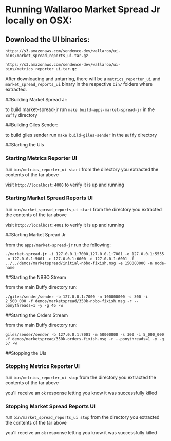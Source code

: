 # Running Wallaroo Market Spread Jr locally on OSX:

## Download the UI binaries:

`https://s3.amazonaws.com/sendence-dev/wallaroo/ui-bins/market_spread_reports_ui.tar.gz`

`https://s3.amazonaws.com/sendence-dev/wallaroo/ui-bins/metrics_reporter_ui.tar.gz`

After downloading and untarring, there will be a `metrics_reporter_ui` and `market_spread_reports_ui` binary in the respective `bin/` folders where extracted.

##Building Market Spread Jr:

to build market-spread-jr run `make build-apps-market-spread-jr` in the `Buffy` directory

##Building Giles Sender:

to build giles sender run `make build-giles-sender` in the `Buffy` directory


##Starting the UIs

### Starting Metrics Reporter UI

run `bin/metrics_reporter_ui start` from the directory you extracted the contents of the tar above

visit `http://localhost:4000` to verify it is up and running

### Starting Market Spread Reports UI

run `bin/market_spread_reports_ui start` from the directory you extracted the contents of the tar above

visit `http://localhost:4001` to verify it is up and running

##Starting Market Spread Jr

from the `apps/market-spread-jr` run the following:

```
./market-spread-jr -i 127.0.0.1:7000,127.0.0.1:7001 -o 127.0.0.1:5555 -m 127.0.0.1:5001 -c 127.0.0.1:6000 -d 127.0.0.1:6001 -f ../../demos/marketspread/initial-nbbo-fixish.msg -e 150000000 -n node-name
```

##Starting the NBBO Stream

from the main Buffy directory run:

```
./giles/sender/sender -b 127.0.0.1:7000 -m 100000000 -s 300 -i 2_500_000 -f demos/marketspread/350k-nbbo-fixish.msg -r --ponythreads=1 -y -g 46 -w
```

##Starting the Orders Stream

from the main Buffy directory run:

```
giles/sender/sender -b 127.0.0.1:7001 -m 50000000 -s 300 -i 5_000_000 -f demos/marketspread/350k-orders-fixish.msg -r --ponythreads=1 -y -g 57 -w
```

##Stopping the UIs

### Stopping Metrics Reporter UI

run `bin/metrics_reporter_ui stop` from the directory you extracted the contents of the tar above

you'll receive an `ok` response letting you know it was successfully killed

### Stopping Market Spread Reports UI

run `bin/market_spread_reports_ui stop` from the directory you extracted the contents of the tar above

you'll receive an `ok` response letting you know it was successfully killed
